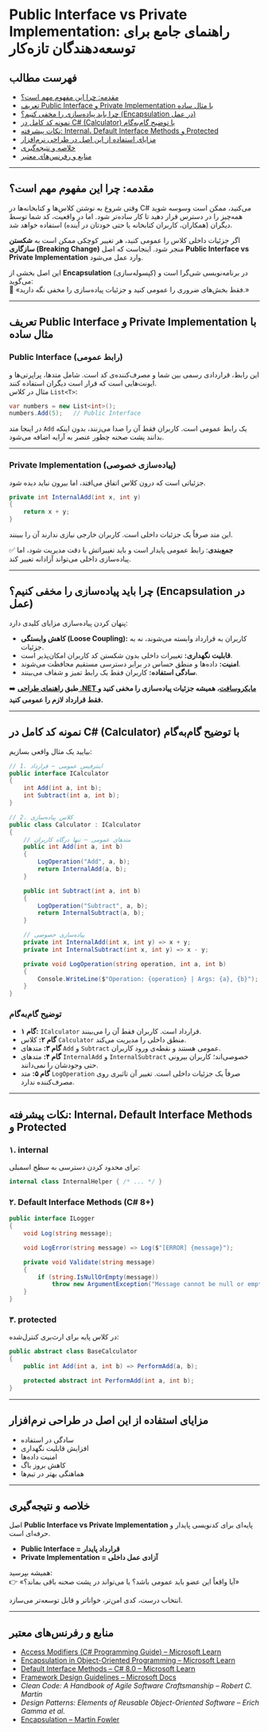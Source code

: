﻿# Public Interface vs Private Implementation: راهنمای جامع برای توسعه‌دهندگان تازه‌کار

## فهرست مطالب
- [مقدمه: چرا این مفهوم مهم است؟](#مقدمه-چرا-این-مفهوم-مهم-است)  
- [تعریف Public Interface و Private Implementation با مثال ساده](#تعریف-public-interface-و-private-implementation-با-مثال-ساده)  
- [چرا باید پیاده‌سازی را مخفی کنیم؟ (Encapsulation در عمل)](#چرا-باید-پیادهسازی-را-مخفی-کنیم-encapsulation-در-عمل)  
- [نمونه کد کامل در C# (Calculator) با توضیح گام‌به‌گام](#نمونه-کد-کامل-در-c-calculator-با-توضیح-گامبهگام)  
- [نکات پیشرفته: Internal، Default Interface Methods و Protected](#نکات-پیشرفته-internal-default-interface-methods-و-protected)  
- [مزایای استفاده از این اصل در طراحی نرم‌افزار](#مزایای-استفاده-از-این-اصل-در-طراحی-نرمافزار)  
- [خلاصه و نتیجه‌گیری](#خلاصه-و-نتیجهگیری)  
- [منابع و رفرنس‌های معتبر](#منابع-و-رفرنسهای-معتبر)  

---

## مقدمه: چرا این مفهوم مهم است؟
وقتی شروع به نوشتن کلاس‌ها و کتابخانه‌ها در C# می‌کنید، ممکن است وسوسه شوید همه‌چیز را در دسترس قرار دهید تا کار ساده‌تر شود. اما در واقعیت، کد شما توسط دیگران (همکاران، کاربران کتابخانه یا حتی خودتان در آینده) استفاده خواهد شد.  

اگر جزئیات داخلی کلاس را عمومی کنید، هر تغییر کوچکی ممکن است به **شکستن سازگاری (Breaking Change)** منجر شود. اینجاست که اصل **Public Interface vs Private Implementation** وارد عمل می‌شود.  

این اصل بخشی از **Encapsulation** (کپسوله‌سازی) در برنامه‌نویسی شی‌گرا است و می‌گوید:  
🔑 «فقط بخش‌های ضروری را عمومی کنید و جزئیات پیاده‌سازی را مخفی نگه دارید.»

---
## تعریف Public Interface و Private Implementation با مثال ساده

### Public Interface (رابط عمومی)
این رابط، قراردادی رسمی بین شما و مصرف‌کننده‌ی کد است. شامل متدها، پراپرتی‌ها و ایونت‌هایی است که قرار است دیگران استفاده کنند.  
مثال در کلاس `List<T>`:
```csharp
var numbers = new List<int>();
numbers.Add(5);   // Public Interface
```
در اینجا متد `Add` یک رابط عمومی است. کاربران فقط آن را صدا می‌زنند، بدون اینکه بدانند پشت صحنه چطور عنصر به آرایه اضافه می‌شود.

---
### Private Implementation (پیاده‌سازی خصوصی)
جزئیاتی است که درون کلاس اتفاق می‌افتد، اما بیرون نباید دیده شود.  
```csharp
private int InternalAdd(int x, int y)
{
    return x + y;
}
```
این متد صرفاً یک جزئیات داخلی است. کاربران خارجی نیازی ندارند آن را ببینند.  

✅ **جمع‌بندی**: رابط عمومی پایدار است و باید تغییراتش با دقت مدیریت شود، اما پیاده‌سازی داخلی می‌تواند آزادانه تغییر کند.

---
## چرا باید پیاده‌سازی را مخفی کنیم؟ (Encapsulation در عمل)
پنهان کردن پیاده‌سازی مزایای کلیدی دارد:

- **کاهش وابستگی (Loose Coupling):** کاربران به قرارداد وابسته می‌شوند، نه به جزئیات.  
- **قابلیت نگهداری:** تغییرات داخلی بدون شکستن کد کاربران امکان‌پذیر است.  
- **امنیت:** داده‌ها و منطق حساس در برابر دسترسی مستقیم محافظت می‌شوند.  
- **سادگی استفاده:** کاربران فقط یک رابط تمیز و شفاف می‌بینند.  

➡️ **طبق [راهنمای طراحی .NET مایکروسافت](https://learn.microsoft.com/en-us/dotnet/standard/design-guidelines/)، همیشه جزئیات پیاده‌سازی را مخفی کنید و فقط قرارداد لازم را عمومی کنید.**

---
## نمونه کد کامل در C# (Calculator) با توضیح گام‌به‌گام
بیایید یک مثال واقعی بسازیم:

```csharp
// 1. اینترفیس عمومی – قرارداد
public interface ICalculator
{
    int Add(int a, int b);
    int Subtract(int a, int b);
}

// 2. کلاس پیاده‌سازی
public class Calculator : ICalculator
{
    // متدهای عمومی – تنها درگاه کاربران
    public int Add(int a, int b)
    {
        LogOperation("Add", a, b);
        return InternalAdd(a, b);
    }

    public int Subtract(int a, int b)
    {
        LogOperation("Subtract", a, b);
        return InternalSubtract(a, b);
    }

    // پیاده‌سازی خصوصی
    private int InternalAdd(int x, int y) => x + y;
    private int InternalSubtract(int x, int y) => x - y;

    private void LogOperation(string operation, int a, int b)
    {
        Console.WriteLine($"Operation: {operation} | Args: {a}, {b}");
    }
}
```
### توضیح گام‌به‌گام
- **گام ۱:** `ICalculator` قرارداد است. کاربران فقط آن را می‌بینند.  
- **گام ۲:** کلاس `Calculator` منطق داخلی را مدیریت می‌کند.  
- **گام ۳:** متدهای `Add` و `Subtract` عمومی هستند و نقطه‌ی ورود کاربران.  
- **گام ۴:** متدهای `InternalAdd` و `InternalSubtract` خصوصی‌اند؛ کاربران بیرونی حتی وجودشان را نمی‌دانند.  
- **گام ۵:** متد `LogOperation` صرفاً یک جزئیات داخلی است. تغییر آن تاثیری روی مصرف‌کننده ندارد.  

---
## نکات پیشرفته: Internal، Default Interface Methods و Protected

### ۱. internal
برای محدود کردن دسترسی به سطح اسمبلی:
```csharp
internal class InternalHelper { /* ... */ }
```

### ۲. Default Interface Methods (C# 8+)
```csharp
public interface ILogger
{
    void Log(string message);

    void LogError(string message) => Log($"[ERROR] {message}");

    private void Validate(string message)
    {
        if (string.IsNullOrEmpty(message))
            throw new ArgumentException("Message cannot be null or empty.");
    }
}
```

### ۳. protected
در کلاس پایه برای ارث‌بری کنترل‌شده:
```csharp
public abstract class BaseCalculator
{
    public int Add(int a, int b) => PerformAdd(a, b);

    protected abstract int PerformAdd(int a, int b);
}
```

---

## مزایای استفاده از این اصل در طراحی نرم‌افزار
- سادگی در استفاده  
- افزایش قابلیت نگهداری  
- امنیت داده‌ها  
- کاهش بروز باگ  
- هماهنگی بهتر در تیم‌ها  

---

## خلاصه و نتیجه‌گیری
اصل **Public Interface vs Private Implementation** پایه‌ای برای کدنویسی پایدار و حرفه‌ای است.  
- **Public Interface = قرارداد پایدار**  
- **Private Implementation = آزادی عمل داخلی**  

همیشه بپرسید:  
👉 «آیا واقعاً این عضو باید عمومی باشد؟ یا می‌تواند در پشت صحنه باقی بماند؟»  

انتخاب درست، کدی امن‌تر، خواناتر و قابل توسعه‌تر می‌سازد.  

---

## منابع و رفرنس‌های معتبر
- [Access Modifiers (C# Programming Guide) – Microsoft Learn](https://learn.microsoft.com/en-us/dotnet/csharp/programming-guide/classes-and-structs/access-modifiers)  
- [Encapsulation in Object-Oriented Programming – Microsoft Learn](https://learn.microsoft.com/en-us/dotnet/csharp/fundamentals/tutorials/oop)  
- [Default Interface Methods – C# 8.0 – Microsoft Learn](https://learn.microsoft.com/en-us/dotnet/csharp/whats-new/csharp-8#default-interface-methods)  
- [Framework Design Guidelines – Microsoft Docs](https://learn.microsoft.com/en-us/dotnet/standard/design-guidelines/)  
- _Clean Code: A Handbook of Agile Software Craftsmanship – Robert C. Martin_  
- _Design Patterns: Elements of Reusable Object-Oriented Software – Erich Gamma et al._  
- [Encapsulation – Martin Fowler](https://martinfowler.com/bliki/Encapsulation.html)  
